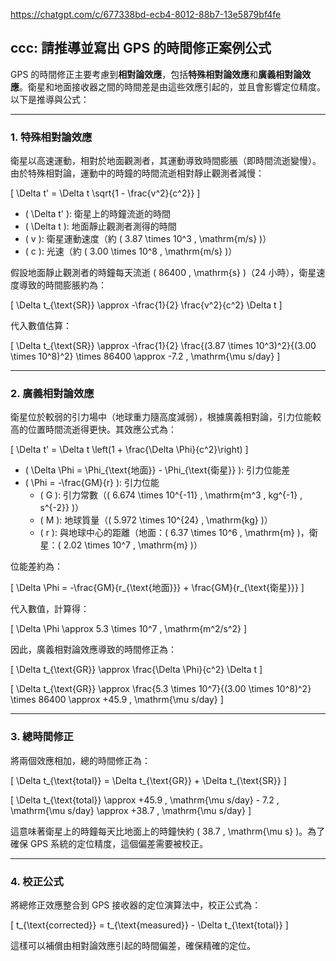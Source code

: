 https://chatgpt.com/c/677338bd-ecb4-8012-88b7-13e5879bf4fe

## ccc: 請推導並寫出 GPS 的時間修正案例公式

GPS 的時間修正主要考慮到**相對論效應**，包括**特殊相對論效應**和**廣義相對論效應**。衛星和地面接收器之間的時間差是由這些效應引起的，並且會影響定位精度。以下是推導與公式：

---

### 1. **特殊相對論效應**
衛星以高速運動，相對於地面觀測者，其運動導致時間膨脹（即時間流逝變慢）。由於特殊相對論，運動中的時鐘的時間流逝相對靜止觀測者減慢：

\[
\Delta t' = \Delta t \sqrt{1 - \frac{v^2}{c^2}}
\]

- \( \Delta t' \): 衛星上的時鐘流逝的時間
- \( \Delta t \): 地面靜止觀測者測得的時間
- \( v \): 衛星運動速度（約 \( 3.87 \times 10^3 \, \mathrm{m/s} \)）
- \( c \): 光速（約 \( 3.00 \times 10^8 \, \mathrm{m/s} \)）

假設地面靜止觀測者的時鐘每天流逝 \( 86400 \, \mathrm{s} \)（24 小時），衛星速度導致的時間膨脹約為：

\[
\Delta t_{\text{SR}} \approx -\frac{1}{2} \frac{v^2}{c^2} \Delta t
\]

代入數值估算：

\[
\Delta t_{\text{SR}} \approx -\frac{1}{2} \frac{(3.87 \times 10^3)^2}{(3.00 \times 10^8)^2} \times 86400 \approx -7.2 \, \mathrm{\mu s/day}
\]

---

### 2. **廣義相對論效應**
衛星位於較弱的引力場中（地球重力隨高度減弱），根據廣義相對論，引力位能較高的位置時間流逝得更快。其效應公式為：

\[
\Delta t' = \Delta t \left(1 + \frac{\Delta \Phi}{c^2}\right)
\]

- \( \Delta \Phi = \Phi_{\text{地面}} - \Phi_{\text{衛星}} \): 引力位能差
- \( \Phi = -\frac{GM}{r} \): 引力位能
  - \( G \): 引力常數（\( 6.674 \times 10^{-11} \, \mathrm{m^3 \, kg^{-1} \, s^{-2}} \)）
  - \( M \): 地球質量（\( 5.972 \times 10^{24} \, \mathrm{kg} \)）
  - \( r \): 與地球中心的距離（地面：\( 6.37 \times 10^6 \, \mathrm{m} \)，衛星：\( 2.02 \times 10^7 \, \mathrm{m} \)）

位能差約為：

\[
\Delta \Phi = -\frac{GM}{r_{\text{地面}}} + \frac{GM}{r_{\text{衛星}}}
\]

代入數值，計算得：

\[
\Delta \Phi \approx 5.3 \times 10^7 \, \mathrm{m^2/s^2}
\]

因此，廣義相對論效應導致的時間修正為：

\[
\Delta t_{\text{GR}} \approx \frac{\Delta \Phi}{c^2} \Delta t
\]

\[
\Delta t_{\text{GR}} \approx \frac{5.3 \times 10^7}{(3.00 \times 10^8)^2} \times 86400 \approx +45.9 \, \mathrm{\mu s/day}
\]

---

### 3. **總時間修正**
將兩個效應相加，總的時間修正為：

\[
\Delta t_{\text{total}} = \Delta t_{\text{GR}} + \Delta t_{\text{SR}}
\]

\[
\Delta t_{\text{total}} \approx +45.9 \, \mathrm{\mu s/day} - 7.2 \, \mathrm{\mu s/day} \approx +38.7 \, \mathrm{\mu s/day}
\]

這意味著衛星上的時鐘每天比地面上的時鐘快約 \( 38.7 \, \mathrm{\mu s} \)。為了確保 GPS 系統的定位精度，這個偏差需要被校正。

---

### 4. **校正公式**
將總修正效應整合到 GPS 接收器的定位演算法中，校正公式為：

\[
t_{\text{corrected}} = t_{\text{measured}} - \Delta t_{\text{total}}
\]

這樣可以補償由相對論效應引起的時間偏差，確保精確的定位。